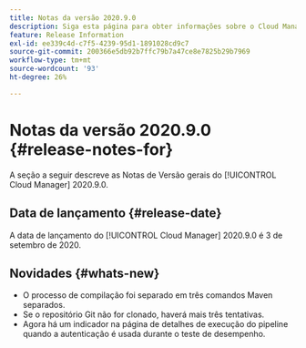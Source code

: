 ```yaml
---
title: Notas da versão 2020.9.0
description: Siga esta página para obter informações sobre o Cloud Manager 2020.9.0
feature: Release Information
exl-id: ee339c4d-c7f5-4239-95d1-1891028cd9c7
source-git-commit: 200366e5db92b7ffc79b7a47ce8e7825b29b7969
workflow-type: tm+mt
source-wordcount: '93'
ht-degree: 26%

---
```


# Notas da versão 2020.9.0 {#release-notes-for}

A seção a seguir descreve as Notas de Versão gerais do [!UICONTROL Cloud Manager] 2020.9.0.

## Data de lançamento {#release-date}

A data de lançamento do [!UICONTROL Cloud Manager] 2020.9.0 é 3 de setembro de 2020.

## Novidades {#whats-new}

* O processo de compilação foi separado em três comandos Maven separados.
* Se o repositório Git não for clonado, haverá mais três tentativas.
* Agora há um indicador na página de detalhes de execução do pipeline quando a autenticação é usada durante o teste de desempenho.
